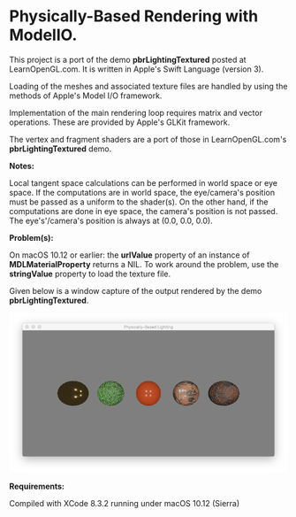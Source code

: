 # Physically-Based Rendering with ModelIO.

This project is a port of the demo **pbrLightingTextured** posted at LearnOpenGL.com. It is written in Apple's Swift Language (version 3).

Loading of the meshes and associated texture files are handled by using the methods of Apple's Model I/O framework.

Implementation of the main rendering loop requires matrix and vector operations. These are provided by Apple's GLKit framework. 

The vertex and fragment shaders are a port of those in LearnOpenGL.com's **pbrLightingTextured** demo. 

**Notes:**

Local tangent space calculations can be performed in world space or eye space. If the computations are in world space, the eye/camera's position must be passed as a uniform to the shader(s). On the other hand, if the computations are done in eye space, the camera's position is not passed. The eye's'/camera's position is always at (0.0, 0.0, 0.0). 


**Problem(s):**

On macOS 10.12 or earlier: the **urlValue** property of an instance of **MDLMaterialProperty** returns a NIL. To work around the problem, use the **stringValue** property to load the texture file.


Given below is a window capture of the output rendered by the demo **pbrLightingTextured**. 

![](Documentation/PBRLightingTextured.png)


**Requirements:**

Compiled with XCode 8.3.2 running under macOS 10.12 (Sierra)


